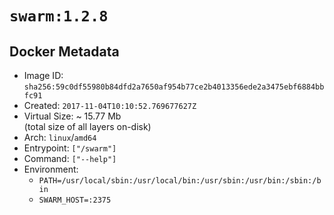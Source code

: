 # `swarm:1.2.8`

## Docker Metadata

- Image ID: `sha256:59c0df55980b84dfd2a7650af954b77ce2b4013356ede2a3475ebf6884bbfc91`
- Created: `2017-11-04T10:10:52.769677627Z`
- Virtual Size: ~ 15.77 Mb  
  (total size of all layers on-disk)
- Arch: `linux`/`amd64`
- Entrypoint: `["/swarm"]`
- Command: `["--help"]`
- Environment:
  - `PATH=/usr/local/sbin:/usr/local/bin:/usr/sbin:/usr/bin:/sbin:/bin`
  - `SWARM_HOST=:2375`
